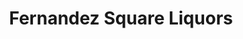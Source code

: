 ---
title: "Fernandez Square Liquors"
url: /providence/fernandez-square-liquors/
shop: Spirituosen
---